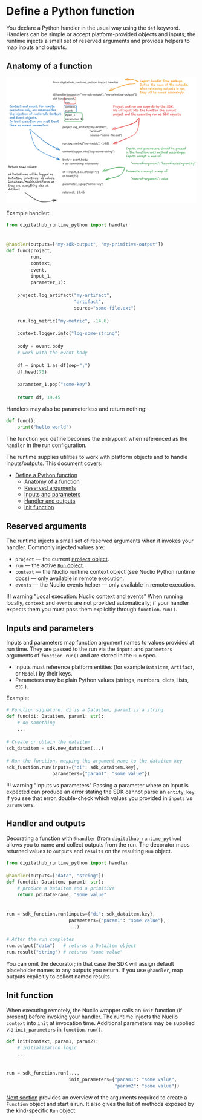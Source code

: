 # Define a Python function

You declare a Python handler in the usual way using the `def` keyword. Handlers can be simple or accept platform-provided objects and inputs; the runtime injects a small set of reserved arguments and provides helpers to map inputs and outputs.

## Anatomy of a function

![function](./asset/function.png)

Example handler:

```python
from digitalhub_runtime_python import handler


@handler(outputs=["my-sdk-output", "my-primitive-output"])
def func(project,
         run,
         context,
         event,
         input_1,
         parameter_1):

    project.log_artifact("my-artifact",
                         "artifact",
                         source="some-file.ext")

    run.log_metric("my-metric", -14.6)

    context.logger.info("log-some-string")

    body = event.body
    # work with the event body

    df = input_1.as_df(sep=";")
    df.head(70)

    parameter_1.pop("some-key")

    return df, 19.45
```

Handlers may also be parameterless and return nothing:

```python
def func():
    print("hello world")
```

The function you define becomes the entrypoint when referenced as the `handler` in the run configuration.

The runtime supplies utilities to work with platform objects and to handle inputs/outputs. This document covers:

- [Define a Python function](#define-a-python-function)
  - [Anatomy of a function](#anatomy-of-a-function)
  - [Reserved arguments](#reserved-arguments)
  - [Inputs and parameters](#inputs-and-parameters)
  - [Handler and outputs](#handler-and-outputs)
  - [Init function](#init-function)

## Reserved arguments

The runtime injects a small set of reserved arguments when it invokes your handler. Commonly injected values are:

- `project` — the current [`Project` object](../../objects/project/entity.md).
- `run` — the active [`Run` object](../../objects/run/entity.md).
- `context` — the Nuclio runtime context object (see Nuclio Python runtime docs) — only available in remote execution.
- `events` — the Nuclio events helper — only available in remote execution.

!!! warning "Local execution: Nuclio context and events"
    When running locally, `context` and `events` are not provided automatically; if your handler expects them you must pass them explicitly through `function.run()`.

## Inputs and parameters

Inputs and parameters map function argument names to values provided at run time. They are passed to the run via the `inputs` and `parameters` arguments of `function.run()` and are stored in the `Run` spec.

- Inputs must reference platform entities (for example `Dataitem`, `Artifact`, or `Model`) by their keys.
- Parameters may be plain Python values (strings, numbers, dicts, lists, etc.).

Example:

```python
# Function signature: di is a Dataitem, param1 is a string
def func(di: Dataitem, param1: str):
    # do something
    ...

# Create or obtain the dataitem
sdk_dataitem = sdk.new_dataitem(...)

# Run the function, mapping the argument name to the dataitem key
sdk_function.run(inputs={"di": sdk_dataitem.key},
                 parameters={"param1": "some value"})
```

!!! warning "Inputs vs parameters"
    Passing a parameter where an input is expected can produce an error stating the SDK cannot parse an `entity_key`. If you see that error, double-check which values you provided in `inputs` vs `parameters`.

## Handler and outputs

Decorating a function with `@handler` (from `digitalhub_runtime_python`) allows you to name and collect outputs from the run. The decorator maps returned values to `outputs` and `results` on the resulting `Run` object.

```python
from digitalhub_runtime_python import handler

@handler(outputs=["data", "string"])
def func(di: Dataitem, param1: str):
    # produce a Dataitem and a primitive
    return pd.DataFrame, "some value"


run = sdk_function.run(inputs={"di": sdk_dataitem.key},
                       parameters={"param1": "some value"},
                       ...)

# After the run completes
run.output("data")   # returns a Dataitem object
run.result("string") # returns "some value"
```

You can omit the decorator; in that case the SDK will assign default placeholder names to any outputs you return. If you use `@handler`, map outputs explicitly to collect named results.

## Init function

When executing remotely, the Nuclio wrapper calls an `init` function (if present) before invoking your handler. The runtime injects the Nuclio `context` into `init` at invocation time. Additional parameters may be supplied via `init_parameters` in `function.run()`.

```python
def init(context, param1, param2):
    # initialization logic
    ...


run = sdk_function.run(...,
                       init_parameters={"param1": "some value",
                                        "param2": "some value"})
```

[Next section](execution.md) provides an overview of the arguments required to create a `Function` object and start a run. It also gives the list of methods exposed by the kind-specific `Run` object.
